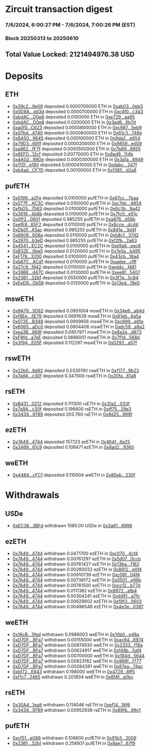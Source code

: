 # Zircuit transaction digest
### 7/6/2024, 6:00:27 PM - 7/6/2024, 7:00:26 PM (EST)
### Block 20250313 to 20250610

## Total Value Locked: 2121494976.38 USD

# Deposits
## ETH
- [0x39c2...9e09](https://etherscan.io/address/0x39c258a95Fece524A5Ca518a60440D5cab649e09) deposited 0.0000700000 ETH in [0xab03...0eb3](https://etherscan.io/tx/0x39c258a95Fece524A5Ca518a60440D5cab649e09)
- [0x0D8A...dd3d](https://etherscan.io/address/0x0D8A3480BB7a91399d7d068Ac7C6dB970e89dd3d) deposited 0.0000700000 ETH in [0xc4f0...c343](https://etherscan.io/tx/0x0D8A3480BB7a91399d7d068Ac7C6dB970e89dd3d)
- [0xbdAC...D0e8](https://etherscan.io/address/0xbdAC55A3559549Ac78858e1409133E56Bf04D0e8) deposited 0.0100000 ETH in [0xe729...aa95](https://etherscan.io/tx/0xbdAC55A3559549Ac78858e1409133E56Bf04D0e8)
- [0xbdAC...D0e8](https://etherscan.io/address/0xbdAC55A3559549Ac78858e1409133E56Bf04D0e8) deposited 0.0200000 ETH in [0x3ad6...6b7d](https://etherscan.io/tx/0xbdAC55A3559549Ac78858e1409133E56Bf04D0e8)
- [0xa0f0...C623](https://etherscan.io/address/0xa0f0567Ba2c30993c4aF5FB58EA4fc3273A2C623) deposited 0.0000800000 ETH in [0xc987...5eb9](https://etherscan.io/tx/0xa0f0567Ba2c30993c4aF5FB58EA4fc3273A2C623)
- [0x07bd...4740](https://etherscan.io/address/0x07bd08b4EEde7867f8f6AE248Adb112Bb9f84740) deposited 0.0000600000 ETH in [0x61c3...748e](https://etherscan.io/tx/0x07bd08b4EEde7867f8f6AE248Adb112Bb9f84740)
- [0x6A50...9645](https://etherscan.io/address/0x6A5093b0023ac7502C1d96E2EB56dB862FBa9645) deposited 0.000100000 ETH in [0x9da2...e654](https://etherscan.io/tx/0x6A5093b0023ac7502C1d96E2EB56dB862FBa9645)
- [0x79D3...691f](https://etherscan.io/address/0x79D3AFc2A889F3D7FB5beED3d3e037dd7D03691f) deposited 0.0000200000 ETH in [0x9859...ed09](https://etherscan.io/tx/0x79D3AFc2A889F3D7FB5beED3d3e037dd7D03691f)
- [0xa862...fF7f](https://etherscan.io/address/0xa86217C26C0722E941Fa75F1133D603df94CfF7f) deposited 0.0000500000 ETH in [0x7b89...8655](https://etherscan.io/tx/0xa86217C26C0722E941Fa75F1133D603df94CfF7f)
- [0x8EFD...12cf](https://etherscan.io/address/0x8EFD06eE3282B3E08e87F20395732955C29e12cf) deposited 0.00770000 ETH in [0x8ad9...114b](https://etherscan.io/tx/0x8EFD06eE3282B3E08e87F20395732955C29e12cf)
- [0x4A02...89De](https://etherscan.io/address/0x4A020426624c7Ccfb849D8e6eFce8d1B649A89De) deposited 0.0000300000 ETH in [0x3a1a...6949](https://etherscan.io/tx/0x4A020426624c7Ccfb849D8e6eFce8d1B649A89De)
- [0x112f...e190](https://etherscan.io/address/0x112fc2BC48563C2B2E2D4c89841E0d4C6C11e190) deposited 0.0000410000 ETH in [0xdabc...247f](https://etherscan.io/tx/0x112fc2BC48563C2B2E2D4c89841E0d4C6C11e190)
- [0xb4ad...CF7D](https://etherscan.io/address/0xb4adA11cBd41e854A38A7B99A9Fb96cE2eDECF7D) deposited 0.00100000 ETH in [0xf385...d2a8](https://etherscan.io/tx/0xb4adA11cBd41e854A38A7B99A9Fb96cE2eDECF7D)
## pufETH
- [0x5199...a2Fe](https://etherscan.io/address/0x51999c8Fbd1e8db7E8FBd34FBE62Ded18fc4a2Fe) deposited 0.0100000 pufETH in [0x67cc...7baa](https://etherscan.io/tx/0x51999c8Fbd1e8db7E8FBd34FBE62Ded18fc4a2Fe)
- [0x577F...AC3C](https://etherscan.io/address/0x577F966465Ce2395b8E9745b6DFBd44E63c2AC3C) deposited 0.0100000 pufETH in [0xc7eb...4854](https://etherscan.io/tx/0x577F966465Ce2395b8E9745b6DFBd44E63c2AC3C)
- [0xfbD5...7583](https://etherscan.io/address/0xfbD5260250b773511886F9C16ca16bF5d4767583) deposited 0.0100000 pufETH in [0x6c3b...9a42](https://etherscan.io/tx/0xfbD5260250b773511886F9C16ca16bF5d4767583)
- [0x3616...4b8b](https://etherscan.io/address/0x36163a852820187E6C84bc4FFD425393E6c84b8b) deposited 0.0100000 pufETH in [0x7fc0...e51c](https://etherscan.io/tx/0x36163a852820187E6C84bc4FFD425393E6c84b8b)
- [0x0ff2...0601](https://etherscan.io/address/0x0ff254660e3AA79137CF301aB94218894BE20601) deposited 0.985255 pufETH in [0xa876...d58b](https://etherscan.io/tx/0x0ff254660e3AA79137CF301aB94218894BE20601)
- [0xefE8...65F2](https://etherscan.io/address/0xefE8943efffdAF8C4723C889C2b841c462d965F2) deposited 0.0110000 pufETH in [0x8cce...dcd4](https://etherscan.io/tx/0xefE8943efffdAF8C4723C889C2b841c462d965F2)
- [0xDb0f...A5ac](https://etherscan.io/address/0xDb0fC40a7F4caD4d2694b451D84638b83881A5ac) deposited 0.985255 pufETH in [0x841e...3d4f](https://etherscan.io/tx/0xDb0fC40a7F4caD4d2694b451D84638b83881A5ac)
- [0x6608...606a](https://etherscan.io/address/0x660868cF9aAF5a0ba36695399A228a36741a606a) deposited 0.0110000 pufETH in [0xb8c1...37d2](https://etherscan.io/tx/0x660868cF9aAF5a0ba36695399A228a36741a606a)
- [0x2970...b3eD](https://etherscan.io/address/0x29704A4F21aD4D9b84cec1fBE09E9Ab5E4B9b3eD) deposited 0.985255 pufETH in [0xf2fb...2a63](https://etherscan.io/tx/0x29704A4F21aD4D9b84cec1fBE09E9Ab5E4B9b3eD)
- [0x4541...EC2C](https://etherscan.io/address/0x4541eD9556D5c5BFfDB41689ae3955847fA4EC2C) deposited 0.0100000 pufETH in [0xe9a6...eec6](https://etherscan.io/tx/0x4541eD9556D5c5BFfDB41689ae3955847fA4EC2C)
- [0xB32E...0be5](https://etherscan.io/address/0xB32E486Db3f8F7eDd789E34505E0341107010be5) deposited 0.0120000 pufETH in [0x7e5a...b495](https://etherscan.io/tx/0xB32E486Db3f8F7eDd789E34505E0341107010be5)
- [0xF178...3200](https://etherscan.io/address/0xF17882618f8Ba2b0E9a1C00eCb438dEbb3263200) deposited 0.0100000 pufETH in [0x43cb...16a4](https://etherscan.io/tx/0xF17882618f8Ba2b0E9a1C00eCb438dEbb3263200)
- [0xb87C...ACd1](https://etherscan.io/address/0xb87C46D4c94e54ab0cF72dDE17Fe68d76e0DACd1) deposited 0.0110000 pufETH in [0xaebe...cfff](https://etherscan.io/tx/0xb87C46D4c94e54ab0cF72dDE17Fe68d76e0DACd1)
- [0x27c9...1942](https://etherscan.io/address/0x27c996dd647599045fEE25f8f5F03b0ab8B21942) deposited 0.0110000 pufETH in [0xed4c...f481](https://etherscan.io/tx/0x27c996dd647599045fEE25f8f5F03b0ab8B21942)
- [0x39BE...d47C](https://etherscan.io/address/0x39BE77FA441DAC5eE802F9A9f30A47950b93d47C) deposited 0.0130000 pufETH in [0xee6f...5407](https://etherscan.io/tx/0x39BE77FA441DAC5eE802F9A9f30A47950b93d47C)
- [0x23B1...32b1](https://etherscan.io/address/0x23B1d841Eb47097Df04de23e9D4b4b42C1dF32b1) deposited 0.0550000 pufETH in [0x3f7a...5c84](https://etherscan.io/tx/0x23B1d841Eb47097Df04de23e9D4b4b42C1dF32b1)
- [0xEeD9...Db59](https://etherscan.io/address/0xEeD9d17e0ce9e60b62DC57527895f0ED8C86Db59) deposited 0.0120000 pufETH in [0x13ed...19e0](https://etherscan.io/tx/0xEeD9d17e0ce9e60b62DC57527895f0ED8C86Db59)
## mswETH
- [0x9A79...5D82](https://etherscan.io/address/0x9A79692285Bf4aBF48010ed200980de16eA25D82) deposited 0.0951004 mswETH in [0x34e6...a84d](https://etherscan.io/tx/0x9A79692285Bf4aBF48010ed200980de16eA25D82)
- [0xf8Ee...3E79](https://etherscan.io/address/0xf8Ee072A6b1e2ced153865401dF50FA81B083E79) deposited 0.0691639 mswETH in [0x81eb...6a5a](https://etherscan.io/tx/0xf8Ee072A6b1e2ced153865401dF50FA81B083E79)
- [0x072E...B348](https://etherscan.io/address/0x072E5A02700e328D870e0CAd0d5D9815CDC2B348) deposited 0.0909656 mswETH in [0xc699...e6fa](https://etherscan.io/tx/0x072E5A02700e328D870e0CAd0d5D9815CDC2B348)
- [0x6065...aDc0](https://etherscan.io/address/0x6065C9fC65B89272945d78539312729e32b2aDc0) deposited 0.0804406 mswETH in [0xdc59...a8a2](https://etherscan.io/tx/0x6065C9fC65B89272945d78539312729e32b2aDc0)
- [0xea3B...868f](https://etherscan.io/address/0xea3B39DA9F704FA5b3A1A92E8d25D81458A8868f) deposited 0.0857971 mswETH in [0x6a2e...d873](https://etherscan.io/tx/0xea3B39DA9F704FA5b3A1A92E8d25D81458A8868f)
- [0xF8fd...a7eE](https://etherscan.io/address/0xF8fd6255A9baCc8CCD8db85A1F05375D3612a7eE) deposited 0.0686001 mswETH in [0x7f1d...568d](https://etherscan.io/tx/0xF8fd6255A9baCc8CCD8db85A1F05375D3612a7eE)
- [0x3f94...E05F](https://etherscan.io/address/0x3f943053647198AafeDE0A7812E630D246b1E05F) deposited 0.112297 mswETH in [0x0292...a57f](https://etherscan.io/tx/0x3f943053647198AafeDE0A7812E630D246b1E05F)
## rswETH
- [0x22b0...8d92](https://etherscan.io/address/0x22b037E20208F9BA0D46d17FA306897ee0818d92) deposited 0.0335190 rswETH in [0xf177...9b23](https://etherscan.io/tx/0x22b037E20208F9BA0D46d17FA306897ee0818d92)
- [0x7a9A...c30f](https://etherscan.io/address/0x7a9A70BD3382D57faBA7B9105c5335471a17c30f) deposited 0.347500 rswETH in [0x20fa...61a8](https://etherscan.io/tx/0x7a9A70BD3382D57faBA7B9105c5335471a17c30f)
## rsETH
- [0xB431...0212](https://etherscan.io/address/0xB431ff6f1df1A37bf832593E9Fc1e2aa10cC0212) deposited 0.111300 rsETH in [0x3fa2...033f](https://etherscan.io/tx/0xB431ff6f1df1A37bf832593E9Fc1e2aa10cC0212)
- [0x7a9A...c30f](https://etherscan.io/address/0x7a9A70BD3382D57faBA7B9105c5335471a17c30f) deposited 0.196600 rsETH in [0xff75...29e3](https://etherscan.io/tx/0x7a9A70BD3382D57faBA7B9105c5335471a17c30f)
- [0x3434...9789](https://etherscan.io/address/0x34349c5569e7B846c3558961552D2202760A9789) deposited 203.760 rsETH in [0x8d25...999f](https://etherscan.io/tx/0x34349c5569e7B846c3558961552D2202760A9789)
## ezETH
- [0x7A49...4744](https://etherscan.io/address/0x7A493Be5c2ce014cD049Bf178a1ac0Db1B434744) deposited 157.123 ezETH in [0x464f...6a25](https://etherscan.io/tx/0x7A493Be5c2ce014cD049Bf178a1ac0Db1B434744)
- [0x2469...61c9](https://etherscan.io/address/0x2469bb87503a2ad5518b591F7Ce677f332e161c9) deposited 0.108471 ezETH in [0x8ad2...9360](https://etherscan.io/tx/0x2469bb87503a2ad5518b591F7Ce677f332e161c9)
## weETH
- [0x4484...cFC1](https://etherscan.io/address/0x448433F2a375a71d16bbc72Ed30842d81659cFC1) deposited 0.110004 weETH in [0x85eb...230f](https://etherscan.io/tx/0x448433F2a375a71d16bbc72Ed30842d81659cFC1)
# Withdrawals
## USDe
- [0xEC38...3BFd](https://etherscan.io/address/0xEC38a1668C309D3d23D9ab0802a6273842FB3BFd) withdrawn 1085.00 USDe in [0x3a61...6996](https://etherscan.io/tx/0xEC38a1668C309D3d23D9ab0802a6273842FB3BFd)
## ezETH
- [0x7A49...4744](https://etherscan.io/address/0x7A493Be5c2ce014cD049Bf178a1ac0Db1B434744) withdrawn 0.0471700 ezETH in [0xc070...4cf4](https://etherscan.io/tx/0x7A493Be5c2ce014cD049Bf178a1ac0Db1B434744)
- [0x7A49...4744](https://etherscan.io/address/0x7A493Be5c2ce014cD049Bf178a1ac0Db1B434744) withdrawn 0.00761297 ezETH in [0x5d07...0ccb](https://etherscan.io/tx/0x7A493Be5c2ce014cD049Bf178a1ac0Db1B434744)
- [0x7A49...4744](https://etherscan.io/address/0x7A493Be5c2ce014cD049Bf178a1ac0Db1B434744) withdrawn 0.00761427 ezETH in [0x13ba...f162](https://etherscan.io/tx/0x7A493Be5c2ce014cD049Bf178a1ac0Db1B434744)
- [0x7A49...4744](https://etherscan.io/address/0x7A493Be5c2ce014cD049Bf178a1ac0Db1B434744) withdrawn 0.00260032 ezETH in [0x8912...e0f4](https://etherscan.io/tx/0x7A493Be5c2ce014cD049Bf178a1ac0Db1B434744)
- [0x7A49...4744](https://etherscan.io/address/0x7A493Be5c2ce014cD049Bf178a1ac0Db1B434744) withdrawn 0.00910739 ezETH in [0xc06f...04f4](https://etherscan.io/tx/0x7A493Be5c2ce014cD049Bf178a1ac0Db1B434744)
- [0x7A49...4744](https://etherscan.io/address/0x7A493Be5c2ce014cD049Bf178a1ac0Db1B434744) withdrawn 0.00738172 ezETH in [0x0501...e96b](https://etherscan.io/tx/0x7A493Be5c2ce014cD049Bf178a1ac0Db1B434744)
- [0x7A49...4744](https://etherscan.io/address/0x7A493Be5c2ce014cD049Bf178a1ac0Db1B434744) withdrawn 0.00761500 ezETH in [0xcc12...b77d](https://etherscan.io/tx/0x7A493Be5c2ce014cD049Bf178a1ac0Db1B434744)
- [0x7A49...4744](https://etherscan.io/address/0x7A493Be5c2ce014cD049Bf178a1ac0Db1B434744) withdrawn 0.0111382 ezETH in [0x8872...afb4](https://etherscan.io/tx/0x7A493Be5c2ce014cD049Bf178a1ac0Db1B434744)
- [0x7A49...4744](https://etherscan.io/address/0x7A493Be5c2ce014cD049Bf178a1ac0Db1B434744) withdrawn 0.00304241 ezETH in [0xdd91...a7fc](https://etherscan.io/tx/0x7A493Be5c2ce014cD049Bf178a1ac0Db1B434744)
- [0x7A49...4744](https://etherscan.io/address/0x7A493Be5c2ce014cD049Bf178a1ac0Db1B434744) withdrawn 0.00629602 ezETH in [0xf8f3...0603](https://etherscan.io/tx/0x7A493Be5c2ce014cD049Bf178a1ac0Db1B434744)
- [0x7A49...4744](https://etherscan.io/address/0x7A493Be5c2ce014cD049Bf178a1ac0Db1B434744) withdrawn 0.00496546 ezETH in [0x4e3e...0397](https://etherscan.io/tx/0x7A493Be5c2ce014cD049Bf178a1ac0Db1B434744)
## weETH
- [0x16cB...3fed](https://etherscan.io/address/0x16cBeF8B7Cb3bBA2a6c1591Ed8001C7B5D2a3fed) withdrawn 0.0986003 weETH in [0x10b0...e48a](https://etherscan.io/tx/0x16cBeF8B7Cb3bBA2a6c1591Ed8001C7B5D2a3fed)
- [0xD7DF...BFa7](https://etherscan.io/address/0xD7DF7E085214743530afF339aFC420c7c720BFa7) withdrawn 0.00155000 weETH in [0xac84...6974](https://etherscan.io/tx/0xD7DF7E085214743530afF339aFC420c7c720BFa7)
- [0xD7DF...BFa7](https://etherscan.io/address/0xD7DF7E085214743530afF339aFC420c7c720BFa7) withdrawn 0.00974930 weETH in [0x2333...f18a](https://etherscan.io/tx/0xD7DF7E085214743530afF339aFC420c7c720BFa7)
- [0xD7DF...BFa7](https://etherscan.io/address/0xD7DF7E085214743530afF339aFC420c7c720BFa7) withdrawn 0.00624917 weETH in [0xf48b...5af4](https://etherscan.io/tx/0xD7DF7E085214743530afF339aFC420c7c720BFa7)
- [0xD7DF...BFa7](https://etherscan.io/address/0xD7DF7E085214743530afF339aFC420c7c720BFa7) withdrawn 0.00700000 weETH in [0x184d...5644](https://etherscan.io/tx/0xD7DF7E085214743530afF339aFC420c7c720BFa7)
- [0xD7DF...BFa7](https://etherscan.io/address/0xD7DF7E085214743530afF339aFC420c7c720BFa7) withdrawn 0.00823182 weETH in [0x966f...f777](https://etherscan.io/tx/0xD7DF7E085214743530afF339aFC420c7c720BFa7)
- [0xD7DF...BFa7](https://etherscan.io/address/0xD7DF7E085214743530afF339aFC420c7c720BFa7) withdrawn 0.00284391 weETH in [0x87ea...74ac](https://etherscan.io/tx/0xD7DF7E085214743530afF339aFC420c7c720BFa7)
- [0xb172...E843](https://etherscan.io/address/0xb1729bABC74914C4f8160A6A118Dd566cDa4E843) withdrawn 0.198000 weETH in [0x4729...6ff5](https://etherscan.io/tx/0xb1729bABC74914C4f8160A6A118Dd566cDa4E843)
- [0xf1c7...2465](https://etherscan.io/address/0xf1c7A838506Cd785a3d8d0b87F878065F4882465) withdrawn 0.201834 weETH in [0x6f4f...a0bc](https://etherscan.io/tx/0xf1c7A838506Cd785a3d8d0b87F878065F4882465)
## rsETH
- [0x30A4...1ea8](https://etherscan.io/address/0x30A4e5d5b5f259B7537B6b93DC0B50696b7c1ea8) withdrawn 0.114046 rsETH in [0xef14...16f6](https://etherscan.io/tx/0x30A4e5d5b5f259B7537B6b93DC0B50696b7c1ea8)
- [0x3434...9789](https://etherscan.io/address/0x34349c5569e7B846c3558961552D2202760A9789) withdrawn 0.00952939 rsETH in [0x89fb...99c1](https://etherscan.io/tx/0x34349c5569e7B846c3558961552D2202760A9789)
## pufETH
- [0xcf51...e088](https://etherscan.io/address/0xcf51740B13156B8C16c1728E0aBf064bD1D1e088) withdrawn 0.108600 pufETH in [0x91b3...2009](https://etherscan.io/tx/0xcf51740B13156B8C16c1728E0aBf064bD1D1e088)
- [0x23B1...32b1](https://etherscan.io/address/0x23B1d841Eb47097Df04de23e9D4b4b42C1dF32b1) withdrawn 0.256931 pufETH in [0x8ae7...67f9](https://etherscan.io/tx/0x23B1d841Eb47097Df04de23e9D4b4b42C1dF32b1)
